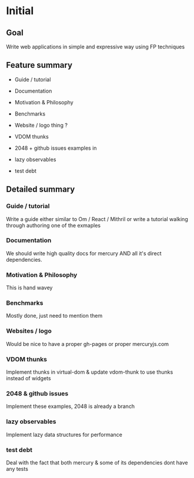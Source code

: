 # Initial

## Goal

Write web applications in simple and expressive way using FP techniques

## Feature summary

 - Guide / tutorial
 - Documentation
 - Motivation & Philosophy
 - Benchmarks
 - Website / logo thing ?

 - VDOM thunks
 - 2048 + github issues examples in
 - lazy observables
 - test debt

## Detailed summary

### Guide / tutorial

Write a guide either similar to Om / React / Mithril or write
  a tutorial walking through authoring one of the exmaples

### Documentation

We should write high quality docs for mercury AND all it's direct
  dependencies.

### Motivation & Philosophy

This is hand wavey

### Benchmarks

Mostly done, just need to mention them

### Websites / logo

Would be nice to have a proper gh-pages or proper mercuryjs.com

### VDOM thunks

Implement thunks in virtual-dom & update vdom-thunk to use thunks
  instead of widgets

### 2048 & github issues

Implement these examples, 2048 is already a branch

### lazy observables

Implement lazy data structures for performance

### test debt

Deal with the fact that both mercury & some of its dependencies
  dont have any tests
